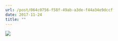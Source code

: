 ```yaml
---
url: /post/064c0756-f58f-49ab-a3de-f44a34e9dccf
date: 2017-11-24
title: ""
---
```


<img class="img-fluid" img src="/e1cfab76b8.jpg" />